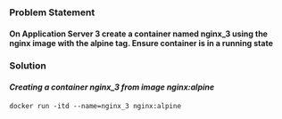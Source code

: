 ### Problem Statement

#### On Application Server 3 create a container named nginx_3 using the nginx image with the alpine tag. Ensure container is in a running state

### Solution

#### *Creating a container nginx_3 from image nginx:alpine*

```shell
docker run -itd --name=nginx_3 nginx:alpine
```
